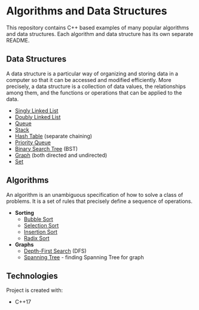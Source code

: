 # Algorithms and Data Structures
This repository contains C++ based examples of many popular algorithms and data structures. Each algorithm and data structure has its own separate README.

## Data Structures
A data structure is a particular way of organizing and storing data in a computer so that it can be accessed and modified efficiently. More precisely, a data structure is a collection of data values, the relationships among them, and the functions or operations that can be applied to the data.

* [Singly Linked List](Singly%20Linked%20List/)
* [Doubly Linked List](Doubly%20Linked%20List/)
* [Queue](Queue/)
* [Stack](Stack/)
* [Hash Table](Dictionary/) (separate chaining)
* [Priority Queue](BinaryHeap/)
* [Binary Search Tree](Binary%20Search%20Tree/) (BST)
* [Graph](Graph/) (both directed and undirected)
* [Set](Set/)

## Algorithms
An algorithm is an unambiguous specification of how to solve a class of problems. It is a set of rules that precisely define a sequence of operations.

* **Sorting**
  * [Bubble Sort](Sorting%20Algorithms/)
  * [Selection Sort](Sorting%20Algorithms/)
  * [Insertion Sort](Sorting%20Algorithms/)
  * [Radix Sort](Queue/)
* **Graphs**
  * [Depth-First Search](DFS/) (DFS)
  * [Spanning Tree](SpanningTree) - finding Spanning Tree for graph
  
## Technologies
Project is created with:
* C++17
